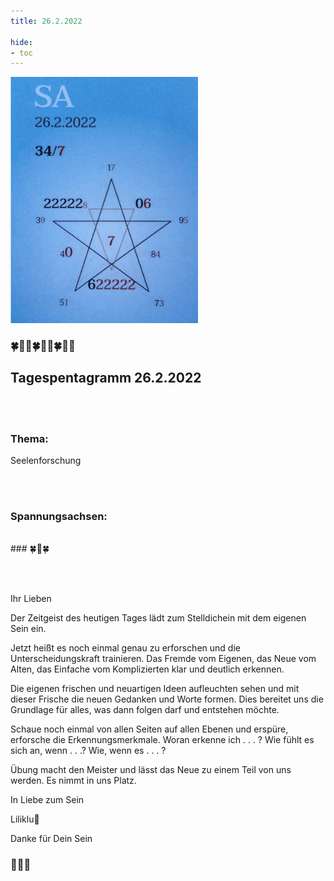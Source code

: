 ```yaml
---
title: 26.2.2022

hide:
- toc
---
```



<style>
img {
  width: 300px;
  max-width: 99%
}
</style>

![](/img/2022/2022-02-26.png)

### 🍀🦋💚🍀🦋💚🍀🦋💚

## **Tagespentagramm 26.2.2022**
<br><br>
### **Thema:**
Seelenforschung

<br><br>
### **Spannungsachsen:**
<br>
### 🍀🌷🍀

<br><br>

Ihr Lieben

Der Zeitgeist des heutigen Tages lädt zum Stelldichein mit dem eigenen Sein ein.

Jetzt heißt es noch einmal genau zu erforschen und die Unterscheidungskraft trainieren. Das Fremde vom Eigenen, das Neue vom Alten, das Einfache vom Komplizierten klar und deutlich erkennen.

Die eigenen frischen und neuartigen Ideen aufleuchten sehen und mit dieser Frische die neuen Gedanken und Worte formen. Dies bereitet uns die Grundlage für alles, was dann folgen darf und entstehen möchte.

Schaue noch einmal von allen Seiten auf allen Ebenen und erspüre, erforsche die Erkennungsmerkmale. Woran erkenne ich . . . ? Wie fühlt es sich an, wenn . . .? Wie, wenn es .  . . ?

Übung macht den Meister und lässt das Neue zu einem Teil von uns werden. Es nimmt in uns Platz.

In Liebe zum Sein

Liliklu🦋

Danke für Dein Sein
### 🌷🍀💞
